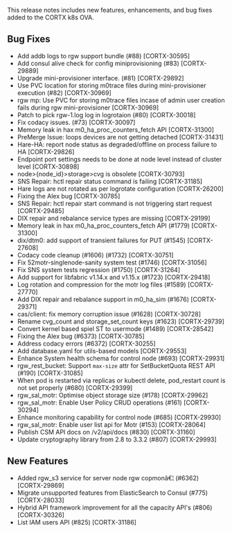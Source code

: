 This release notes includes new features, enhancements, and bug fixes added to the CORTX k8s OVA.


## Bug Fixes

- Add addb logs to rgw support bundle (#88) [CORTX-30595]
- Add consul alive check for config miniprovisioning (#83) [CORTX-29889]
- Upgrade mini-provisioner interface. (#81) [CORTX-29892]
- Use PVC location for storing m0trace files during mini-provisioner execution (#82) [CORTX-30969]
- rgw mp: Use PVC for storing m0trace files incase of admin user creation fails during rgw mini-provisioner [CORTX-30969]
- Patch to pick rgw-1.log log in logrotaion (#80) [CORTX-30018]
- Fix codacy issues. (#73) [CORTX-30097]
- Memory leak in hax m0_ha_proc_counters_fetch API [CORTX-31300]
- PreMerge Issue: loops devices are not getting detached [CORTX-31431]
- Hare-HA: report node status as degraded/offline on process failure to HA [CORTX-29826]
- Endpoint port settings needs to be done at node level instead of cluster level [CORTX-30898]
- node>{node_id}>storage>cvg is obsolete [CORTX-30793]
- SNS Repair: hctl repair status command is failing [CORTX-31185]
- Hare logs are not rotated as per logrotate configuration [CORTX-26200]
- Fixing the Alex bug [CORTX-30785]
- SNS Repair: hctl repair start command is not triggering start request [CORTX-29485]
- DIX repair and rebalance service types are missing [CORTX-29199]
- Memory leak in hax m0_ha_proc_counters_fetch API (#1779) [CORTX-31300]
- dix/dtm0: add support of transient failures for PUT (#1545) [CORTX-27608]
- Codacy code cleanup (#1606) (#1732) [CORTX-30751]
- Fix 52motr-singlenode-sanity system test (#1746) [CORTX-31056]
- Fix SNS system tests regression (#1750) [CORTX-31264]
- Add support for libfabric v1.14.x and v1.15.x (#1723) [CORTX-29418]
- Log rotation and compression for the motr log files (#1589) [CORTX-27770]
- Add DIX repair and rebalance support in m0_ha_sim (#1676) [CORTX-29371]
- cas/client: fix memory corruption issue (#1628) [CORTX-30728]
- Rename cvg_count and storage_set_count keys (#1623) [CORTX-29739]
- Convert kernel based spiel ST to usermode (#1489) [CORTX-28542]
- Fixing the Alex bug (#6373) [CORTX-30785]
- Address codacy errors (#6372) [CORTX-30255]
- Add database.yaml for utils-based models [CORTX-29553]
- Enhance System health schema for control node  (#693) [CORTX-29931]
- rgw_rest_bucket: Support `max-size` attr for SetBucketQuota REST API (#190) [CORTX-31085]
- When pod is restarted via replicas or kubectl delete, pod_restart count is not set properly (#680) [CORTX-29399]
- rgw_sal_motr: Optimise object storage size (#178) [CORTX-29962]
- rgw_sal_motr: Enable User Policy CRUD operations (#161) [CORTX-30294]
- Enhance monitoring capability for control node (#685) [CORTX-29930]
- rgw_sal_motr: Enable user list api for Motr (#153) [CORTX-28064]
- Publish CSM API docs on /v2/api/docs (#830) [CORTX-31160]
- Update cryptography library from 2.8 to 3.3.2 (#807) [CORTX-29993]


## New Features

- Added rgw_s3 service for server node rgw copmonâ€¦ (#6362) [CORTX-29869]
- Migrate unsupported features from ElasticSearch to Consul (#775) [CORTX-28033]
- Hybrid API framework improvement for all the capacity API's (#806) [CORTX-30326]
- List IAM users API (#825) [CORTX-31186]

